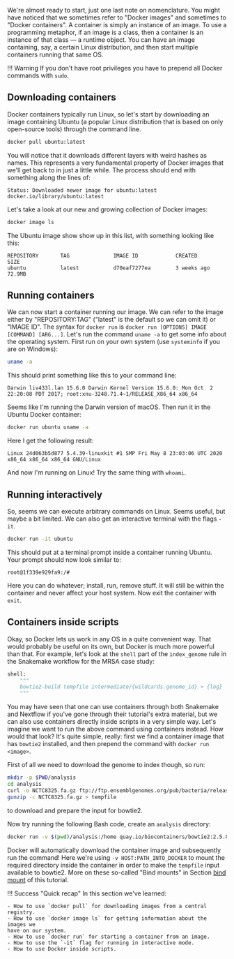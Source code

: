 We're almost ready to start, just one last note on nomenclature. You might have
noticed that we sometimes refer to "Docker images" and sometimes to "Docker
containers". A container is simply an instance of an image. To use
a programming metaphor, if an image is a class, then a container is an instance
of that class — a runtime object. You can have an image containing, say,
a certain Linux distribution, and then start multiple containers running that
same OS.

!!! Warning
    If you don't have root privileges you have to prepend all Docker commands
    with `sudo`.

## Downloading containers

Docker containers typically run Linux, so let's start by downloading an image
containing Ubuntu (a popular Linux distribution that is based on only
open-source tools) through the command line.

```bash
docker pull ubuntu:latest
```

You will notice that it downloads different layers with weird hashes as names.
This represents a very fundamental property of Docker images that we'll get
back to in just a little while. The process should end with something along the
lines of:

```no-highlight
Status: Downloaded newer image for ubuntu:latest
docker.io/library/ubuntu:latest
```

Let's take a look at our new and growing collection of Docker images:

```bash
docker image ls
```

The Ubuntu image show show up in this list, with something looking like this:

```
REPOSITORY       TAG              IMAGE ID            CREATED             SIZE
ubuntu           latest           d70eaf7277ea        3 weeks ago         72.9MB
```

## Running containers

We can now start a container running our image. We can refer to the image
either by "REPOSITORY:TAG" ("latest" is the default so we can omit it) or
"IMAGE ID". The syntax for `docker run` is `docker run [OPTIONS] IMAGE
[COMMAND] [ARG...]`. Let's run the command `uname -a` to get some info about
the operating system. First run on your own system (use `systeminfo` if you are
on Windows):

```bash
uname -a
```

This should print something like this to your command line:

```no-highlight
Darwin liv433l.lan 15.6.0 Darwin Kernel Version 15.6.0: Mon Oct  2 22:20:08 PDT 2017; root:xnu-3248.71.4~1/RELEASE_X86_64 x86_64
```

Seems like I'm running the Darwin version of macOS. Then run it in the Ubuntu
Docker container:

```bash
docker run ubuntu uname -a
```

Here I get the following result:

```no-highlight
Linux 24d063b5d877 5.4.39-linuxkit #1 SMP Fri May 8 23:03:06 UTC 2020 x86_64 x86_64 x86_64 GNU/Linux
```

And now I'm running on Linux! Try the same thing with `whoami`.

## Running interactively

So, seems we can execute arbitrary commands on Linux. Seems useful, but maybe
a bit limited. We can also get an interactive terminal with the flags `-it`.

```bash
docker run -it ubuntu
```

This should put at a terminal prompt inside a container running Ubuntu. Your
prompt should now look similar to:

```no-highlight
root@1f339e929fa9:/#
```

Here you can do whatever; install, run, remove stuff. It will still be within
the container and never affect your host system. Now exit the container with
`exit`.

## Containers inside scripts

Okay, so Docker lets us work in any OS in a quite convenient way. That would
probably be useful on its own, but Docker is much more powerful than that. For
example, let's look at the `shell` part of the `index_genome` rule in
the Snakemake workflow for the MRSA case study:

```python
shell:
    """
    bowtie2-build tempfile intermediate/{wildcards.genome_id} > {log}
    """
```

You may have seen that one can use containers through both Snakemake and
Nextflow if you've gone through their tutorial's extra material, but we can
also use containers directly inside scripts in a very simple way. Let's imagine
we want to run the above command using containers instead. How would that look?
It's quite simple, really: first we find a container image that has `bowtie2`
installed, and then prepend the command with `docker run <image>`.

First of all we need to download the genome to index though, so run:
```bash
mkdir -p $PWD/analysis
cd analysis
curl -o NCTC8325.fa.gz ftp://ftp.ensemblgenomes.org/pub/bacteria/release-37/fasta/bacteria_18_collection/staphylococcus_aureus_subsp_aureus_nctc_8325/dna//Staphylococcus_aureus_subsp_aureus_nctc_8325.ASM1342v1.dna_rm.toplevel.fa.gz
gunzip -c NCTC8325.fa.gz > tempfile
```

to download and prepare the input for bowtie2.

Now try running the following Bash code, create an `analysis` directory:

```bash
docker run -v $(pwd)/analysis:/home quay.io/biocontainers/bowtie2:2.5.0--py310h8d7afc0_0 bowtie2-build /home/tempfile /home/NCTC832
```

Docker will automatically download the container image and subsequently run the
command! Here we're using `-v HOST:PATH_INTO_DOCKER` to mount the required directory
inside the container in order to make the `tempfile` input available to bowtie2.
More on these so-called "Bind mounts" in Section [bind mount](https://southgreenplatform.github.io/training_reproducible_research/pages/containers/containers-4-managing-containers/#bind-mounts) of this tutorial.

!!! Success "Quick recap"
    In this section we've learned:

    - How to use `docker pull` for downloading images from a central registry.
    - How to use `docker image ls` for getting information about the images we
    have on our system.
    - How to use `docker run` for starting a container from an image.
    - How to use the `-it` flag for running in interactive mode.
    - How to use Docker inside scripts.
